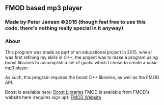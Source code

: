 ## FMOD based mp3 player
### Made by Peter Jansen ©2015 (though feel free to use this code, there's nothing really special in it anyway)
### About
This program was made as part of an educational project in 2015, when I was first refining my skills in C++, the project was to make a program using boost libraries to accomplish a set of goals: which I chose to create a basic mp3 player.

As such, this program requires the boost C++ libraries, as well as the FMOD API. 

Boost is available here: [Boost Libraries](https://www.boost.org)
FMOD is available from FMOD's website here (requires sign up): [FMOD Website](https://www.fmod.com)